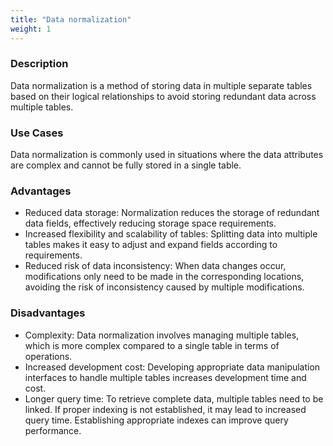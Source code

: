 ```yaml
---
title: "Data normalization"
weight: 1
---
```


### **Description**

Data normalization is a method of storing data in multiple separate tables based on their logical relationships to avoid storing redundant data across multiple tables.

### **Use Cases**

Data normalization is commonly used in situations where the data attributes are complex and cannot be fully stored in a single table.

### **Advantages**

- Reduced data storage: Normalization reduces the storage of redundant data fields, effectively reducing storage space requirements.
- Increased flexibility and scalability of tables: Splitting data into multiple tables makes it easy to adjust and expand fields according to requirements.
- Reduced risk of data inconsistency: When data changes occur, modifications only need to be made in the corresponding locations, avoiding the risk of inconsistency caused by multiple modifications.

### **Disadvantages**

- Complexity: Data normalization involves managing multiple tables, which is more complex compared to a single table in terms of operations.
- Increased development cost: Developing appropriate data manipulation interfaces to handle multiple tables increases development time and cost.
- Longer query time: To retrieve complete data, multiple tables need to be linked. If proper indexing is not established, it may lead to increased query time. Establishing appropriate indexes can improve query performance.
